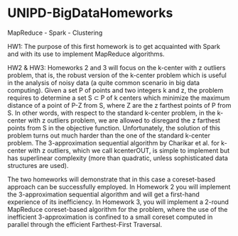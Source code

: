 # UNIPD-BigDataHomeworks
MapReduce - Spark - Clustering


HW1:
The purpose of this first homework is to get acquainted with Spark and with its use to implement MapReduce algorithms.

HW2 & HW3:
Homeworks 2 and 3 will focus on the k-center with z outliers problem, that is, the robust version of the k-center problem which is useful in the analysis of noisy data (a quite common scenario in big data computing). 
Given a set P of points and two integers k and z, the problem requires to determine a set S ⊂ P of k centers which minimize the maximum distance of a point of P-Z from S, where Z are the z farthest points of P from S. 
In other words, with respect to the standard k-center problem, in the k-center with z outliers problem, we are allowed to disregard the z farthest points from S in the objective function. Unfortunately, the solution of this problem turns out much harder than the one of the standard k-center problem. The 3-approximation sequential algorithm by Charikar et al. for k-center with z outliers, which we call kcenterOUT, is simple to implement but has superlinear complexity (more than quadratic, unless sophisticated data structures are used). 

The two homeworks will demonstrate that in this case a coreset-based approach can be successfully employed. In Homework 2 you will implement the 3-approximation sequential algorithm and will get a first-hand experience of its inefficiency. In Homework 3, you will implement a 2-round MapReduce coreset-based algorithm for the problem, where the use of the inefficient 3-approximation is confined to a small coreset computed in parallel through the efficient Farthest-First Traversal.
